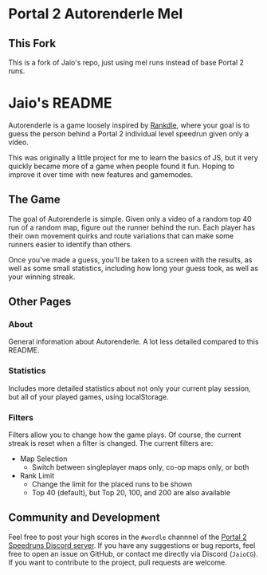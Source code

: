 # Portal 2 Autorenderle Mel

## This Fork
This is a fork of Jaio's repo, just using mel runs instead of base Portal 2 runs.

# Jaio's README

Autorenderle is a game loosely inspired by [Rankdle](https://rankdle.com), where your goal is to guess the person behind a Portal 2 individual level speedrun given only a video.

This was originally a little project for me to learn the basics of JS, but it very quickly became more of a game when people found it fun. Hoping to improve it over time with new features and gamemodes.

## The Game

The goal of Autorenderle is simple. Given only a video of a random top 40 run of a random map, figure out the runner behind the run. Each player has their own movement quirks and route variations that can make some runners easier to identify than others.

Once you've made a guess, you'll be taken to a screen with the results, as well as some small statistics, including how long your guess took, as well as your winning streak.

## Other Pages

### About

General information about Autorenderle. A lot less detailed compared to this README.

### Statistics


Includes more detailed statistics about not only your current play session, but all of your played games, using localStorage.

### Filters

Filters allow you to change how the game plays. Of course, the current streak is reset when a filter is changed. The current filters are:
- Map Selection
    - Switch between singleplayer maps only, co-op maps only, or both
- Rank Limit
    - Change the limit for the placed runs to be shown
    - Top 40 (default), but Top 20, 100, and 200 are also available

## Community and Development

Feel free to post your high scores in the `#wordle` channnel of the [Portal 2 Speedruns Discord server](https://discord.gg/p2sr). If you have any suggestions or bug reports, feel free to open an issue on GitHub, or contact me directly via Discord (`JaioCG`). If you want to contribute to the project, pull requests are welcome.

